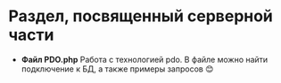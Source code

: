 # Раздел, посвященный серверной части

- **Файл PDO.php**
Работа с технологией pdo.
В файле можно найти подключение к БД, а также примеры запросов
:blush:
